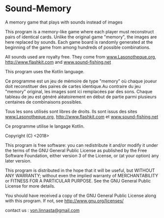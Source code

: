 # Sound-Memory
A memory game that plays with sounds instead of images


This program is a memory-like game where each player must reconstruct pairs of identical cards. Unlike the original game "memory", the images are here replaced by sounds. Each game board is randomly generated at the beginning of the game from among hundreds of possible combinations.

All sounds used are royalty free. They come from www.Lasonotheque.org, http://www.flashkit.com and www.sound-fishing.net

This program uses the Kotlin language.




Ce programme est un jeu de mémoire de type "memory" où chaque joueur doit reconstituer des paires de cartes identique.Au contraire du jeu "memory" original, les images sont ici remplacées par des sons. Chaque tableau de jeu est généré aléatoirement en début de partie parmi plusieurs centaines de combinaisons possibles. 

Tous les sons utilisés sont libres de droits. Ils sont issus des sites www.Lasonotheque.org, http://www.flashkit.com et www.sound-fishing.net

Ce programme utilise le langage Kotlin.





Copyright (C) <2018>  <Nicolas Boutin>

This program is free software: you can redistribute it and/or modify
it under the terms of the GNU General Public License as published by
the Free Software Foundation, either version 3 of the License, or
(at your option) any later version.

This program is distributed in the hope that it will be useful,
but WITHOUT ANY WARRANTY; without even the implied warranty of
MERCHANTABILITY or FITNESS FOR A PARTICULAR PURPOSE.  See the
GNU General Public License for more details.

You should have received a copy of the GNU General Public License
along with this program.  If not, see <http://www.gnu.org/licenses/>

contact us : von.linnasta@gmail.com

